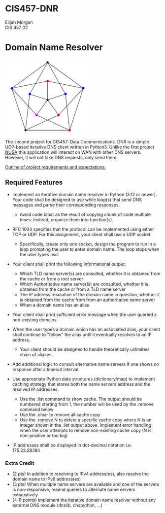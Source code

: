# CIS457-DNR

Elijah Morgan\
CIS 457 02

# Domain Name Resolver

![Placeholder image](img/placeholder.png)

The second project for CIS457: Data Communications.
DNR is a simple UDP-based iterative DNS client written in Python3. Unlike the first project [NUSA](https://github.com/ElijahLeeMorgan/CIS457-NUSA) this application will interact on WAN with other DNS servers. However, it will not take DNS requests, only send them.

[Outline of project requirements and expectations.](https://dulimarta-teaching.netlify.app/cs457/p2-iterative-dns.html)



## Required Features

* Implement an iterative domain name resolver in Python (3.12 or newer). Your code shall be designed to use while loop(s) that send DNS messages and parse their corresponding responses. 
  * Avoid code bloat as the result of copying chunk of code multiple times. Instead, organize them into function(s).

* RFC 1034 specifies that the protocol can be implemented using either TCP or UDP. For this assignment, your client shall use a UDP socket. 
  * Specifically, create only one socket, design the program to run in a loop prompting the user to enter domain name. The loop stops when the user types .exit

* Your client shall print the following informational output:
  * Which TLD name server(s) are consulted, whether it is obtained from the cache or from a root server
  * Which Authoritative name server(s) are consulted, whether it is obtained from the cache or from a TLD name server
  * The IP address resolution of the domain name in question, whether it is obtained from the cache from from an authoritative name server
  * When a domain name has an alias

* Your client shall print sufficient error message when the user queried a non-existing domains

* When the user types a domain which has an associated alias, your client shall continue to "follow" the alias until it eventually resolves to an IP address.
  * Your client should be designed to handle theoretically unlimited chain of aliases.

* Add additional logic to consult alternative name servers if one shows no response after a timeout interval

* Use appropriate Python data structures (dictionary/map) to implement caching strategy that stores both the name servers address and the resolved IP addresses.
  * Use the .list command to show cache. The output should be numbered starting from 1, the number will be used by the .remove command below
  * Use the .clear to remove all cache copy
  * Use the .remove N to delete a specific cache copy where N is an integer shown in the .list output above. Implement error handling when the user attempts to remove non-existing cache copy (N is non-positive or too big)
* IP addresses shall be displayed in dot-decimal notation i.e. 175.23.28.184

### Extra Credit
* (2 pts) In addition to resolving to IPv4 address(es), also resolve the domain name to IPv6 address(es)
* (3 pts) When multiple name servers are available and one of the servers is non-responsive, resend queries to alternate name servers exhaustively
* (4-8 points) Implement the iterative domain name resolver without any external DNS module (dnslib, dnspython, ...)
